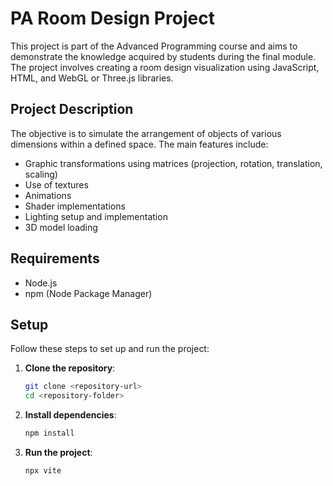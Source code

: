 
# PA Room Design Project

This project is part of the Advanced Programming course and aims to demonstrate the knowledge acquired by students during the final module. The project involves creating a room design visualization using JavaScript, HTML, and WebGL or Three.js libraries.

## Project Description

The objective is to simulate the arrangement of objects of various dimensions within a defined space. The main features include:

- Graphic transformations using matrices (projection, rotation, translation, scaling)
- Use of textures
- Animations
- Shader implementations
- Lighting setup and implementation
- 3D model loading

## Requirements

- Node.js
- npm (Node Package Manager)

## Setup

Follow these steps to set up and run the project:

1. **Clone the repository**:
   ```sh
   git clone <repository-url>
   cd <repository-folder>
   ```

2. **Install dependencies**:
   ```sh
   npm install
   ```

3. **Run the project**:
   ```sh
   npx vite
   ```
